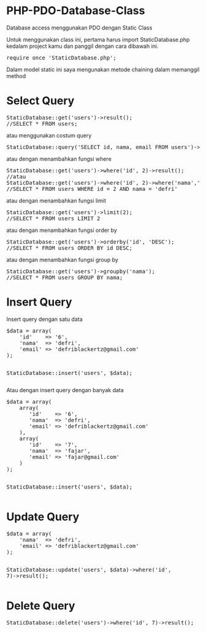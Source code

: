 PHP-PDO-Database-Class
======================

Database access menggunakan PDO dengan Static Class

<p>Untuk menggunakan class ini, pertama harus import StaticDatabase.php kedalam project kamu dan panggil dengan cara dibawah ini.</p>
<div class="highlight highlight-php">
<pre>
require_once 'StaticDatabase.php';
</pre>
</div>

<p>Dalam model static ini saya mengunakan metode chaining dalam memanggil method</p>

<h1>Select Query</h1>
<div class="highlight highlight-php">
<pre>
StaticDatabase::get('users')->result();
//SELECT * FROM users;
</pre>
</div>

<p>atau menggunakan costum query</p>
<div class="highlight highlight-php">
<pre>
StaticDatabase::query('SELECT id, nama, email FROM users')->result();
</pre>
</div>

<p>atau dengan menambahkan fungsi where</p>
<div class="highlight highlight-php">
<pre>
StaticDatabase::get('users')->where('id', 2)->result();
//atau 
StaticDatabase::get('users')->where('id', 2)->where('nama','defri')->result();
//SELECT * FROM users WHERE id = 2 AND nama = 'defri'
</pre>
</div>

<p>atau dengan menambahkan fungsi limit</p>
<div class="highlight highlight-php">
<pre>
StaticDatabase::get('users')->limit(2);
//SELECT * FROM users LIMIT 2
</pre>
</div>

<p>atau dengan menambahkan fungsi order by</p>
<div class="highlight highlight-php">
<pre>
StaticDatabase::get('users')->orderby('id', 'DESC');
//SELECT * FROM users ORDER BY id DESC; 
</pre>
</div>

<p>atau dengan menambahkan fungsi group by</p>
<div class="highlight highlight-php">
<pre>
StaticDatabase::get('users')->groupby('nama');
//SELECT * FROM users GROUP BY nama; 
</pre>
</div>

<h1>Insert Query</h1>
<p>Insert query dengan satu data</p>
<div class="highlight highlight-php">
<pre>
$data = array(
    'id'    => '6',
    'nama'  => 'defri',
    'email' => 'defriblackertz@gmail.com'
);

StaticDatabase::insert('users', $data);
</pre>
</div>

<p>Atau dengan insert query dengan banyak data</p>
<div class="highlight highlight-php">
<pre>
$data = array(
    array(
       'id'    => '6',
       'nama'  => 'defri',
       'email' => 'defriblackertz@gmail.com'
    ),
    array(
       'id'    => '7',
       'nama'  => 'fajar',
       'email' => 'fajar@gmail.com'
    )
);

StaticDatabase::insert('users', $data);
</pre>
</div>

<h1>Update Query</h1>
<div class="highlight highlight-php">
<pre>
$data = array(
    'nama'  => 'defri',
    'email' => 'defriblackertz@gmail.com'
);

StaticDatabase::update('users', $data)->where('id', 7)->result();
</pre>
</div>

<h1>Delete Query</h1>
<div class="highlight highlight-php">
<pre>
StaticDatabase::delete('users')->where('id', 7)->result();
</pre>
</div>
